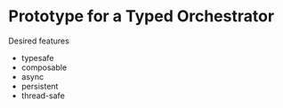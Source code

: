 # Prototype for a Typed Orchestrator

Desired features 

- typesafe
- composable
- async
- persistent
- thread-safe